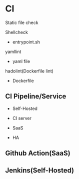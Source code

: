 # CI
Static file check

Shellcheck
 - entrypoint.sh

yamllint
 - yaml file

hadolint(Dockerfile lint)
 - Dockerfile

## CI Pipeline/Service

- Self-Hosted
 - CI server

- SaaS
 - HA

## Github Action(SaaS)

## Jenkins(Self-Hosted)

